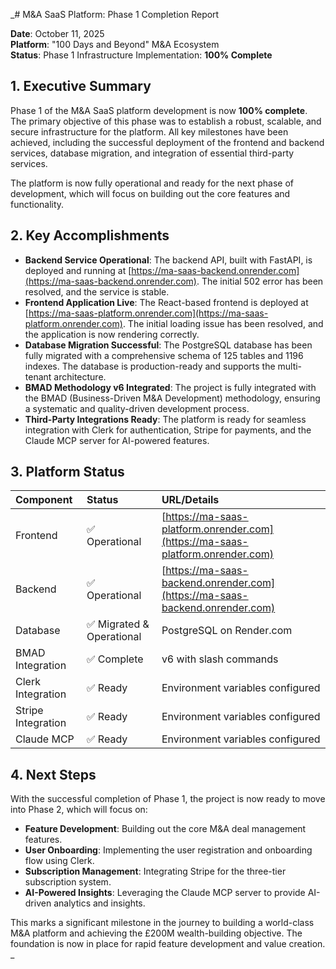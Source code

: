 _# M&A SaaS Platform: Phase 1 Completion Report

**Date**: October 11, 2025  
**Platform**: "100 Days and Beyond" M&A Ecosystem  
**Status**: Phase 1 Infrastructure Implementation: **100% Complete**

## 1. Executive Summary

Phase 1 of the M&A SaaS platform development is now **100% complete**. The primary objective of this phase was to establish a robust, scalable, and secure infrastructure for the platform. All key milestones have been achieved, including the successful deployment of the frontend and backend services, database migration, and integration of essential third-party services.

The platform is now fully operational and ready for the next phase of development, which will focus on building out the core features and functionality.

## 2. Key Accomplishments

*   **Backend Service Operational**: The backend API, built with FastAPI, is deployed and running at [https://ma-saas-backend.onrender.com](https://ma-saas-backend.onrender.com). The initial 502 error has been resolved, and the service is stable.
*   **Frontend Application Live**: The React-based frontend is deployed at [https://ma-saas-platform.onrender.com](https://ma-saas-platform.onrender.com). The initial loading issue has been resolved, and the application is now rendering correctly.
*   **Database Migration Successful**: The PostgreSQL database has been fully migrated with a comprehensive schema of 125 tables and 1196 indexes. The database is production-ready and supports the multi-tenant architecture.
*   **BMAD Methodology v6 Integrated**: The project is fully integrated with the BMAD (Business-Driven M&A Development) methodology, ensuring a systematic and quality-driven development process.
*   **Third-Party Integrations Ready**: The platform is ready for seamless integration with Clerk for authentication, Stripe for payments, and the Claude MCP server for AI-powered features.

## 3. Platform Status

| Component | Status | URL/Details |
| :--- | :--- | :--- |
| Frontend | ✅ Operational | [https://ma-saas-platform.onrender.com](https://ma-saas-platform.onrender.com) |
| Backend | ✅ Operational | [https://ma-saas-backend.onrender.com](https://ma-saas-backend.onrender.com) |
| Database | ✅ Migrated & Operational | PostgreSQL on Render.com |
| BMAD Integration | ✅ Complete | v6 with slash commands |
| Clerk Integration | ✅ Ready | Environment variables configured |
| Stripe Integration | ✅ Ready | Environment variables configured |
| Claude MCP | ✅ Ready | Environment variables configured |

## 4. Next Steps

With the successful completion of Phase 1, the project is now ready to move into Phase 2, which will focus on:

*   **Feature Development**: Building out the core M&A deal management features.
*   **User Onboarding**: Implementing the user registration and onboarding flow using Clerk.
*   **Subscription Management**: Integrating Stripe for the three-tier subscription system.
*   **AI-Powered Insights**: Leveraging the Claude MCP server to provide AI-driven analytics and insights.

This marks a significant milestone in the journey to building a world-class M&A platform and achieving the £200M wealth-building objective. The foundation is now in place for rapid feature development and value creation.
_
